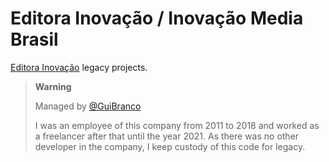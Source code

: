 # Editora Inovação / Inovação Media Brasil

[Editora Inovação](https://editorainovacao.com.br) legacy projects.


> **Warning**
>
> Managed by [@GuiBranco](https://github.com/guibranco)
>
> I was an employee of this company from 2011 to 2018 and worked as a freelancer after that until the year 2021.
> As there was no other developer in the company, I keep custody of this code for legacy.
